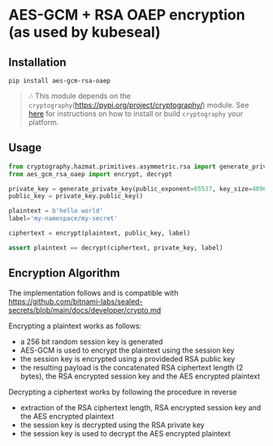 # AES-GCM + RSA OAEP encryption (as used by kubeseal)

## Installation

```
pip install aes-gcm-rsa-oaep
```

> :notes: This module depends on the `cryptography`(https://pypi.org/project/cryptography/) module. See [here](https://cryptography.io/en/latest/installation/#building-cryptography-on-linux) for instructions on how to install or build `cryptography` your platform. 

## Usage
```python
from cryptography.hazmat.primitives.asymmetric.rsa import generate_private_key
from aes_gcm_rsa_oaep import encrypt, decrypt

private_key = generate_private_key(public_exponent=65537, key_size=4096)
public_key = private_key.public_key()

plaintext = b'hello world'
label='my-namespace/my-secret'

ciphertext = encrypt(plaintext, public_key, label)

assert plaintext == decrypt(ciphertext, private_key, label)
```

## Encryption Algorithm
The implementation follows and is compatible with https://github.com/bitnami-labs/sealed-secrets/blob/main/docs/developer/crypto.md

Encrypting a plaintext works as follows:
* a 256 bit random session key is generated
* AES-GCM is used to encrypt the plaintext using the session key
* the session key is encrypted using a provideded RSA public key
* the resulting payload is the concatenated RSA ciphertext length (2 bytes), the RSA encrypted session key and the AES encrypted plaintext 

Decrypting a ciphertext works by following the procedure in reverse
* extraction of the RSA ciphertext length, RSA encrypted session key and the AES encrypted plaintext
* the session key is decrypted using the RSA private key
* the session key is used to decrypt the AES encrypted plaintext 